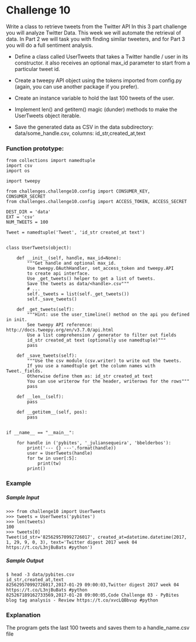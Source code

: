 # Challenge 10
Write a class to retrieve tweets from the Twitter API
In this 3 part challenge you will analyze Twitter Data.
This week we will automate the retrieval of data. In Part 2 we will
task you with finding similar tweeters, and for Part 3 you will do a
full sentiment analysis.

- Define a class called UserTweets that takes a Twitter handle / user in its constructor. it also receives an optional max_id parameter to start from a particular tweet id.

- Create a tweepy API object using the tokens imported from config.py (again, you can use another package if you prefer).

- Create an instance variable to hold the last 100 tweets of the user.

- Implement len() and getitem() magic (dunder) methods to make the UserTweets object iterable.

- Save the generated data as CSV in the data subdirectory: data/some_handle.csv, columns: id_str,created_at,text


### Function prototype:
    from collections import namedtuple
    import csv
    import os

    import tweepy

    from challenges.challenge10.config import CONSUMER_KEY, CONSUMER_SECRET
    from challenges.challenge10.config import ACCESS_TOKEN, ACCESS_SECRET

    DEST_DIR = 'data'
    EXT = 'csv'
    NUM_TWEETS = 100

    Tweet = namedtuple('Tweet', 'id_str created_at text')


    class UserTweets(object):

        def __init__(self, handle, max_id=None):
            """Get handle and optional max_id.
            Use tweepy.OAuthHandler, set_access_token and tweepy.API
            to create api interface.
            Use _get_tweets() helper to get a list of tweets.
            Save the tweets as data/<handle>.csv"""
            # ...
            self._tweets = list(self._get_tweets())
            self._save_tweets()

        def _get_tweets(self):
            """Hint: use the user_timeline() method on the api you defined in init.
            See tweepy API reference: http://docs.tweepy.org/en/v3.7.0/api.html
            Use a list comprehension / generator to filter out fields
            id_str created_at text (optionally use namedtuple)"""
            pass

        def _save_tweets(self):
            """Use the csv module (csv.writer) to write out the tweets.
            If you use a namedtuple get the column names with Tweet._fields.
            Otherwise define them as: id_str created_at text
            You can use writerow for the header, writerows for the rows"""
            pass

        def __len__(self):
            pass

        def __getitem__(self, pos):
            pass


    if __name__ == "__main__":

        for handle in ('pybites', '_juliansequeira', 'bbelderbos'):
            print('--- {} ---'.format(handle))
            user = UserTweets(handle)
            for tw in user[:5]:
                print(tw)
            print()
 
### Example
##### Sample Input
    >>> from challenge10 import UserTweets
    >>> tweets = UserTweets('pybites')
    >>> len(tweets)
    100
    >>> tweets[0]
    Tweet(id_str='825629570992726017', created_at=datetime.datetime(2017, 1, 29, 9, 0, 3), text='Twitter digest 2017 week 04 https://t.co/L3njBuBats #python')
 
##### Sample Output
    $ head -3 data/pybites.csv
    id_str,created_at,text
    825629570992726017,2017-01-29 09:00:03,Twitter digest 2017 week 04 https://t.co/L3njBuBats #python
    825267189162733569,2017-01-28 09:00:05,Code Challenge 03 - PyBites blog tag analysis - Review https://t.co/xvcLQBbvup #python
 
### Explanation
The program gets the last 100 tweets and saves them to a handle_name.csv file
